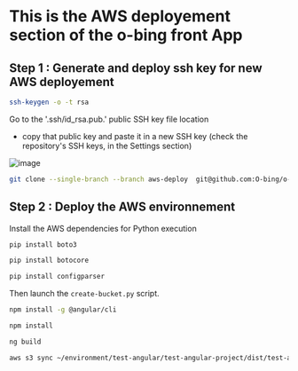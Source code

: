 # This is the AWS deployement section of the o-bing front App

## Step 1 : Generate and deploy ssh key for new AWS deployement

```bash
ssh-keygen -o -t rsa
```

Go to the '.ssh/id_rsa.pub.' public SSH key file location

- copy that public key and paste it in a new SSH key (check the repository's SSH keys, in the Settings section)

![image](https://user-images.githubusercontent.com/74706889/232481503-67759aff-f4a8-4126-984f-0913afcac5df.png)

```bash 
git clone --single-branch --branch aws-deploy  git@github.com:O-bing/o-bing-front.git
```

## Step 2 : Deploy the AWS environnement

Install the AWS dependencies for Python execution

```bash
pip install boto3
```

```bash
pip install botocore
```

```bash
pip install configparser
```

Then launch the ```create-bucket.py``` script.

```bash
npm install -g @angular/cli
```

```bash
npm install
```

```bash
ng build
```

```bash
aws s3 sync ~/environment/test-angular/test-angular-project/dist/test-angular-project/. s3://aws-test-bingo-angular/
```
